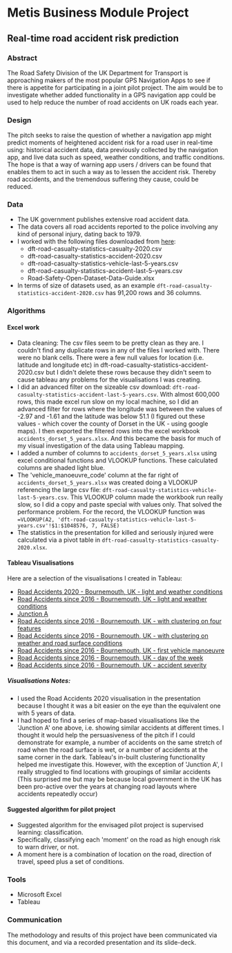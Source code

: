 # Metis Business Module Project

## Real-time road accident risk prediction

### Abstract

The Road Safety Division of the UK Department for Transport is approaching makers of the most popular GPS Navigation Apps to see if there is appetite for participating in a joint pilot project. The aim would be to investigate whether added functionality in a GPS navigation app could be used to help reduce the number of road accidents on UK roads each year.

### Design

The pitch seeks to raise the question of whether a navigation app might predict moments of heightened accident risk for a road user in real-time using:
historical accident data, data previously collected by the navigation app, and live data such as speed, weather conditions, and traffic conditions. The hope is that a way of warning app users / drivers can be found that enables them to act in such a way as to lessen the accident risk. Thereby road accidents, and the tremendous suffering they cause, could be reduced.

### Data
* The UK government publishes extensive road accident data.
* The data covers all road accidents reported to the police involving any kind of personal injury, dating back to 1979.
* I worked with the following files downloaded from [here](https://data.gov.uk/dataset/cb7ae6f0-4be6-4935-9277-47e5ce24a11f/road-safety-data):
    * dft-road-casualty-statistics-casualty-2020.csv
    * dft-road-casualty-statistics-accident-2020.csv
    * dft-road-casualty-statistics-vehicle-last-5-years.csv
    * dft-road-casualty-statistics-accident-last-5-years.csv
    * Road-Safety-Open-Dataset-Data-Guide.xlsx
* In terms of size of datasets used, as an example `dft-road-casualty-statistics-accident-2020.csv` has 91,200 rows and 36 columns.

### Algorithms
#### Excel work
* Data cleaning: The csv files seem to be pretty clean as they are. I couldn't find any duplicate rows in any of the files I worked with. There were no blank cells. There were a few null values for location (i.e. latitude and longitude etc) in dft-road-casualty-statistics-accident-2020.csv but I didn't delete these rows because they didn't seem to cause tableau any problems for the visualisations I was creating.
* I did an advanced filter on the sizeable csv download: `dft-road-casualty-statistics-accident-last-5-years.csv`. With almost 600,000 rows, this made excel run slow on my local machine, so I did an advanced filter for rows where the longitude was between the values of -2.97 and -1.61 and the latitude was below 51.1 (I figured out these values - which cover the county of Dorset in the UK - using google maps). I then exported the filtered rows into the excel workbook `accidents_dorset_5_years.xlsx`. And this became the basis for much of my visual investigation of the data using Tableau mapping.
* I added a number of columns to `accidents_dorset_5_years.xlsx` using excel conditional functions and VLOOKUP functions. These calculated columns are shaded light blue.
* The 'vehicle_manoeuvre_code' column at the far right of `accidents_dorset_5_years.xlsx` was created doing a VLOOKUP referencing the large csv file: `dft-road-casualty-statistics-vehicle-last-5-years.csv`. This VLOOKUP column made the workbook run really slow, so I did a copy and paste special with values only. That solved the performance problem. For the record, the VLOOKUP function was `=VLOOKUP(A2, 'dft-road-casualty-statistics-vehicle-last-5-years.csv'!$1:$1048576, 7, FALSE)`
* The statistics in the presentation for killed and seriously injured were calculated via a pivot table in `dft-road-casualty-statistics-casualty-2020.xlsx`.


#### Tableau Visualisations
Here are a selection of the visualisations I created in Tableau:
* [Road Accidents 2020 - Bournemouth, UK - light and weather conditions](https://public.tableau.com/app/profile/will7441/viz/RoadSafetyBournemouth/RoadAccidents2020-EastDorsetUK)
* [Road Accidents since 2016 - Bournemouth, UK - light and weather conditions](https://public.tableau.com/app/profile/will7441/viz/RoadSafetyv2/RoadAccidents-Past5years)
* [Junction A](https://public.tableau.com/app/profile/will7441/viz/RoadSafetyv2/junctionA)
* [Road Accidents since 2016 - Bournemouth, UK - with clustering on four features](https://public.tableau.com/app/profile/will7441/viz/RoadSafetyv2/clusters_1)
* [Road Accidents since 2016 - Bournemouth, UK - with clustering on weather and road surface conditions](https://public.tableau.com/app/profile/will7441/viz/RoadSafetyv2/clusters_2)
* [Road Accidents since 2016 - Bournemouth, UK - first vehicle manoeuvre](https://public.tableau.com/app/profile/will7441/viz/RoadSafetyv2/Manoeuvres)
* [Road Accidents since 2016 - Bournemouth, UK - day of the week](https://public.tableau.com/app/profile/will7441/viz/RoadSafetyv2/dayoftheweek)
* [Road Accidents since 2016 - Bournemouth, UK - accident severity](https://public.tableau.com/app/profile/will7441/viz/RoadSafetyv2/severity)

##### _Visualisations Notes_:
* I used the Road Accidents 2020 visualisation in the presentation because I thought it was a bit easier on the eye than the equivalent one with 5 years of data.
* I had hoped to find a series of map-based visualisations like the 'Junction A' one above, i.e. showing similar accidents at different times. I thought it would help the persuasiveness of the pitch if I could demonstrate for example, a number of accidents on the same stretch of road when the road surface is wet, or a number of accidents at the same corner in the dark. Tableau's in-built clustering functionality helped me investigate this. However, with the exception of 'Junction A', I really struggled to find locations with groupings of similar accidents (This surprised me but may be because local government in the UK has been pro-active over the years at changing road layouts where accidents repeatedly occur)

#### Suggested algorithm for pilot project
* Suggested algorithm for the envisaged pilot project is supervised learning: classification.
* Specifically, classifying each 'moment' on the road as high enough risk to warn driver, or not.
* A moment here is a combination of location on the road, direction of travel, speed plus a set of conditions.

### Tools

* Microsoft Excel
* Tableau

### Communication
The methodology and results of this project have been communicated via this document, and via a recorded presentation and its slide-deck.